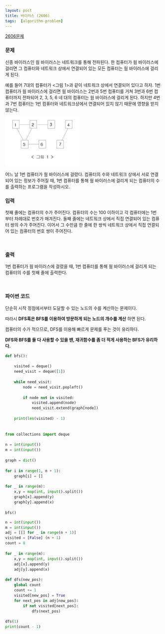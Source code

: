 ```yaml
---
layout: post
title: 바이러스 (2606)
tags:  [algorithm-problem]
---
```


[2606문제](https://www.acmicpc.net/problem/2606)


### 문제
신종 바이러스인 웜 바이러스는 네트워크를 통해 전파된다. 한 컴퓨터가 웜 바이러스에 걸리면 그 컴퓨터와 네트워크 상에서 연결되어 있는 모든 컴퓨터는 웜 바이러스에 걸리게 된다.

예를 들어 7대의 컴퓨터가 <그림 1>과 같이 네트워크 상에서 연결되어 있다고 하자. 1번 컴퓨터가 웜 바이러스에 걸리면 웜 바이러스는 2번과 5번 컴퓨터를 거쳐 3번과 6번 컴퓨터까지 전파되어 2, 3, 5, 6 네 대의 컴퓨터는 웜 바이러스에 걸리게 된다. 하지만 4번과 7번 컴퓨터는 1번 컴퓨터와 네트워크상에서 연결되어 있지 않기 때문에 영향을 받지 않는다.

![Alt text](/public/post/2020_01_16_2606/howto_0.png)

어느 날 1번 컴퓨터가 웜 바이러스에 걸렸다. 컴퓨터의 수와 네트워크 상에서 서로 연결되어 있는 정보가 주어질 때, 1번 컴퓨터를 통해 웜 바이러스에 걸리게 되는 컴퓨터의 수를 출력하는 프로그램을 작성하시오.
&nbsp;

### 입력
첫째 줄에는 컴퓨터의 수가 주어진다. 컴퓨터의 수는 100 이하이고 각 컴퓨터에는 1번 부터 차례대로 번호가 매겨진다. 둘째 줄에는 네트워크 상에서 직접 연결되어 있는 컴퓨터 쌍의 수가 주어진다. 이어서 그 수만큼 한 줄에 한 쌍씩 네트워크 상에서 직접 연결되어 있는 컴퓨터의 번호 쌍이 주어진다.

&nbsp;

### 출력
1번 컴퓨터가 웜 바이러스에 걸렸을 때, 1번 컴퓨터를 통해 웜 바이러스에 걸리게 되는 컴퓨터의 수를 첫째 줄에 출력한다.

&nbsp;

### 파이썬 코드
단순히 시작 정점에서부터 도달할 수 있는 노드의 수를 계산하는 문제이다.

따라시 **DFS혹은 BFS를 이용하여 방문하게 되는 노드의 개수를 계산** 하면 된다.

컴퓨터의 수가 적으므로, DFS를 이용해 빠르게 문제를 푸는 것이 유리하다.

**DFS와 BFS를 둘 다 사용할 수 있을 땐, 재귀함수를 좀 더 적게 사용하는 BFS가 유리하다.**


~~~python
def bfs():

    visited = deque()
    need_visit = deque([1])

    while need_visit:
        node = need_visit.popleft()

        if node not in visited:
            visited.append(node)
            need_visit.extend(graph[node])

    print(len(visited) - 1)


from collections import deque

n = int(input())
m = int(input())

graph = dict()

for i in range(1, n + 1):
    graph[i] = []

for _ in range(m):
    x,y = map(int, input().split())
    graph[x].append(y)
    graph[y].append(x)

bfs()
~~~

~~~python
n = int(input())
m = int(input())
adj = [[] for _ in range(n + 1)]
visited = [False] (n + 1)
count = 0

for _ in range(m):
    x,y = map(int, input().split())
    adj[x].append(y)
    adj[y].append(x)

def dfs(new_pos):
    global count
    count += 1
    visited[new_pos] = True
    for next_pos in adj[now_pos]:
        if not visited[next_pos]:
            dfs(next_pos)

dfs(1)
print(count - 1)
~~~
